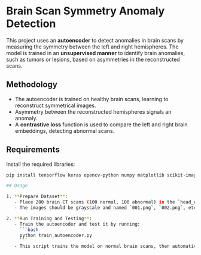 # Brain Scan Symmetry Anomaly Detection

This project uses an **autoencoder** to detect anomalies in brain scans by measuring the symmetry between the left and right hemispheres. The model is trained in an **unsupervised manner** to identify brain anomalies, such as tumors or lesions, based on asymmetries in the reconstructed scans.

## Methodology

- The autoencoder is trained on healthy brain scans, learning to reconstruct symmetrical images.
- Asymmetry between the reconstructed hemispheres signals an anomaly.
- A **contrastive loss** function is used to compare the left and right brain embeddings, detecting abnormal scans.

## Requirements

Install the required libraries:

```bash
pip install tensorflow keras opencv-python numpy matplotlib scikit-image seaborn scipy sklearn

## Usage

1. **Prepare Dataset**: 
   - Place 200 brain CT scans (100 normal, 100 abnormal) in the `head_ct/` folder.
   - The images should be grayscale and named `001.png`, `002.png`, etc.

2. **Run Training and Testing**:
   - Train the autoencoder and test it by running:
     ```bash
     python train_autoencoder.py
     ```
   - This script trains the model on normal brain scans, then automatically tests the model on both normal and abnormal scans, producing results like ROC curves and AUC values.
